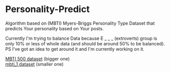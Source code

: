 ﻿# Personality-Predict

Algorithm based on (MBTI) Myers-Briggs Personality Type Dataset that predicts Your personality based on Your posts.

Currently I'm trying to balance Data because E _ _ _ (extroverts) group is only 10% or less of whole data (and should be around 50% to be balanced). PS I've got an idea to get around it and I'm currently working on it.

[MBTI 500 dataset](https://www.kaggle.com/zeyadkhalid/mbti-personality-types-500-dataset/code) (bigger one) <br />
[mbti_1 dataset](https://www.kaggle.com/datasnaek/mbti-type) (smaller one)
